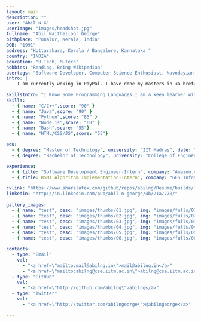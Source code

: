 ```yaml
---
layout: main
description: ""
user: "Abil N G"
userImage: "images/headshot.jpg"
fullname: "Abil Naithelloor George"
bithplace: "Punalur, Kerala, India"
DOB: "1991"
address: "Kottarakara, Kerala / Bangalore, Karnataka "
country: "INDIA"
education: "B.Tech, M.Tech"
hobbies: "Reading, Being Wikipedian"
usertags: "Software Developer, Computer Science Enthusiast, Navodayian, IITian"
intro: |
    I am currently woking in PayPal. I have done my masters in <a href="http://www.cse.iitm.ac.in/">Computer Science and Engineering</a> from <a href="http://www.iitm.ac.in/‎">Indian Institute of Technology Madras</a> and bachelors from College of Engineering, Trivandrum . I am interested in Machine Learning, and Algorithms & Data structures

skillsIntro: "I Know Some Programming Languages.I am a keen learner with ability to learn and imbibe new knowledge.Hence able to easily adapt to changing work environment."
skills:
  - { name: "C/C++",score: "90" }
  - { name: "Java",score: "90" }
  - { name: "Python",score: "85" }
  - { name: "Node.js",score: "60" }
  - { name: "Bash",score: "55"}
  - { name: "HTML/CSS/JS",score: "55"}

edu:
  - { degree: "Master of Technology", university: "IIT Madras", date: "2013-2015", duration: "2 yrs" }
  - { degree: "Bachelor of Technology", university: "College of Engineering, Trivandrum (University of Kerala)", date: "2009-2013", duration: "4 yrs" }

experience:
  - { title: "Software Development Engineer-Intern", company: "Amazon.com,Chennai", date: "2012-Summer", duration: "2 months ", desc: "Implemented an effective framework for automate testing of Kindle Direct Publishing (KDP) Web Interface." }
  - { title: RSMT Algorithm Implementation-Intern", company: "GES Infotek, Trivandrum", date: "2011-2012", duration: "Part Time", desc: "The Rectilinear Steiner Tree Problem (RSMT) asks for a minimum length tree that interconnects a given set of points by only horizontal and vertical line segments, enabling the use of extra points. Implemented FDP (Fast Dynamic Programming) Algorithm For RSMT by Ganley & Cohoon which is based on Hwang’s theorem. " }

cvlink: "https://www.sharelatex.com/github/repos/abilng/Resume/builds/latest/output.pdf"
linkedin: "http://in.linkedin.com/pub/abil-n-george/4b/21a/770/"
  
gallery_images:
  - { name: "test", desc: "images/thumbs/01.jpg", img: "images/fulls/01.jpg" }
  - { name: "test", desc: "images/thumbs/02.jpg", img: "images/fulls/02.jpg" }
  - { name: "test", desc: "images/thumbs/03.jpg", img: "images/fulls/03.jpg" }
  - { name: "test", desc: "images/thumbs/04.jpg", img: "images/fulls/04.jpg" }
  - { name: "test", desc: "images/thumbs/05.jpg", img: "images/fulls/05.jpg" }
  - { name: "test", desc: "images/thumbs/06.jpg", img: "images/fulls/06.jpg" }

contacts:
  - type: "Email" 
    val:
      - "<a href=\"mailto:mail@abilng.in\">mail@abilng.in</a>"
      - "<a href=\"mailto:abilng@cse.iitm.ac.in\">abilng@cse.iitm.ac.in</a>"
  - type: "GitHub"
    val:
      - "<a href=\"http://github.com/abilng\">abilng</a>"
  - type: "Twitter"
    val:
      - "<a href=\"http://twitter.com/abilngeorge\">@abilngeorge</a>"

---
```

